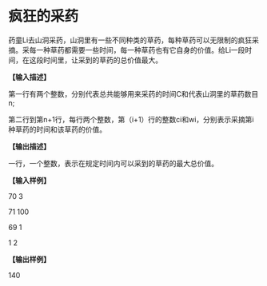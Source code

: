 # 疯狂的采药
药童Li去山洞采药，山洞里有一些不同种类的草药，每种草药可以无限制的疯狂采摘。采每一种草药都需要一些时间，每一种草药也有它自身的价值。给Li一段时间，在这段时间里，让采到的草药的总价值最大。

**【输入描述】**

第一行有两个整数，分别代表总共能够用来采药的时间C和代表山洞里的草药数目n;

第二行到第n+1行，每行两个整数，第（i+1）行的整数ci和wi，分别表示采摘第i种草药的时间和该草药的价值。

**【输出描述】**

一行，一个整数，表示在规定时间内可以采到的草药的最大总价值。

**【输入样例】**

70 3

71 100

69 1

1 2

**【输出样例】**

140
